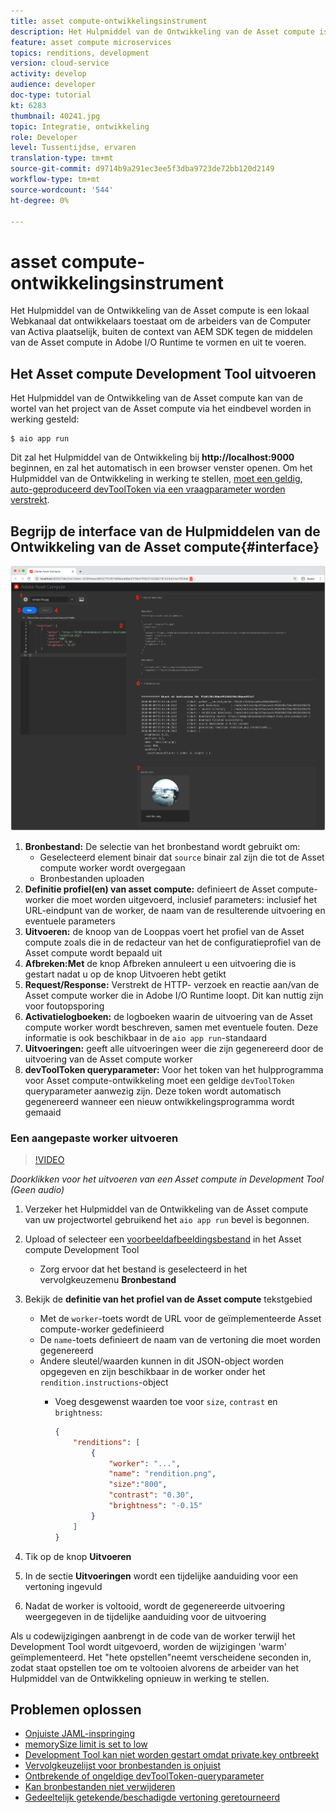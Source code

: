 ```yaml
---
title: asset compute-ontwikkelingsinstrument
description: Het Hulpmiddel van de Ontwikkeling van de Asset compute is een lokaal Webkanaal dat ontwikkelaars toestaat om de arbeiders van de Computer van Activa plaatselijk, buiten de context van AEM SDK tegen de middelen van de Asset compute in Adobe I/O Runtime te vormen en uit te voeren.
feature: asset compute microservices
topics: renditions, development
version: cloud-service
activity: develop
audience: developer
doc-type: tutorial
kt: 6283
thumbnail: 40241.jpg
topic: Integratie, ontwikkeling
role: Developer
level: Tussentijdse, ervaren
translation-type: tm+mt
source-git-commit: d9714b9a291ec3ee5f3dba9723de72bb120d2149
workflow-type: tm+mt
source-wordcount: '544'
ht-degree: 0%

---
```



# asset compute-ontwikkelingsinstrument

Het Hulpmiddel van de Ontwikkeling van de Asset compute is een lokaal Webkanaal dat ontwikkelaars toestaat om de arbeiders van de Computer van Activa plaatselijk, buiten de context van AEM SDK tegen de middelen van de Asset compute in Adobe I/O Runtime te vormen en uit te voeren.

## Het Asset compute Development Tool uitvoeren

Het Hulpmiddel van de Ontwikkeling van de Asset compute kan van de wortel van het project van de Asset compute via het eindbevel worden in werking gesteld:

```
$ aio app run
```

Dit zal het Hulpmiddel van de Ontwikkeling bij __http://localhost:9000__ beginnen, en zal het automatisch in een browser venster openen. Om het Hulpmiddel van de Ontwikkeling in werking te stellen, [moet een geldig, auto-geproduceerd devToolToken via een vraagparameter worden verstrekt](#troubleshooting__devtooltoken).

## Begrijp de interface van de Hulpmiddelen van de Ontwikkeling van de Asset compute{#interface}

![asset compute-ontwikkelingsinstrument](./assets/development-tool/asset-compute-dev-tool.png)

1. __Bronbestand:__ De selectie van het bronbestand wordt gebruikt om:
   + Geselecteerd element binair dat `source` binair zal zijn die tot de Asset compute worker wordt overgegaan
   + Bronbestanden uploaden
1. __Definitie profiel(en) van asset compute:__ definieert de Asset compute-worker die moet worden uitgevoerd, inclusief parameters: inclusief het URL-eindpunt van de worker, de naam van de resulterende uitvoering en eventuele parameters
1. __Uitvoeren:__ de knoop van de Looppas voert het profiel van de Asset compute zoals die in de redacteur van het de configuratieprofiel van de Asset compute wordt bepaald uit
1. __Afbreken:Met__ de knop Afbreken annuleert u een uitvoering die is gestart nadat u op de knop Uitvoeren hebt getikt
1. __Request/Response:__ Verstrekt de HTTP- verzoek en reactie aan/van de Asset compute worker die in Adobe I/O Runtime loopt. Dit kan nuttig zijn voor foutopsporing
1. __Activatielogboeken:__ de logboeken waarin de uitvoering van de Asset compute worker wordt beschreven, samen met eventuele fouten. Deze informatie is ook beschikbaar in de `aio app run`-standaard
1. __Uitvoeringen:__ geeft alle uitvoeringen weer die zijn gegenereerd door de uitvoering van de Asset compute worker
1. __devToolToken queryparameter:__ Voor het token van het hulpprogramma voor Asset compute-ontwikkeling moet een geldige  `devToolToken` queryparameter aanwezig zijn. Deze token wordt automatisch gegenereerd wanneer een nieuw ontwikkelingsprogramma wordt gemaaid

### Een aangepaste worker uitvoeren

>[!VIDEO](https://video.tv.adobe.com/v/40241?quality=12&learn=on)

_Doorklikken voor het uitvoeren van een Asset compute in Development Tool (Geen audio)_

1. Verzeker het Hulpmiddel van de Ontwikkeling van de Asset compute van uw projectwortel gebruikend het `aio app run` bevel is begonnen.
1. Upload of selecteer een [voorbeeldafbeeldingsbestand](../assets/samples/sample-file.jpg) in het Asset compute Development Tool
   + Zorg ervoor dat het bestand is geselecteerd in het vervolgkeuzemenu __Bronbestand__
1. Bekijk de __definitie van het profiel van de Asset compute__ tekstgebied
   + Met de `worker`-toets wordt de URL voor de geïmplementeerde Asset compute-worker gedefinieerd
   + De `name`-toets definieert de naam van de vertoning die moet worden gegenereerd
   + Andere sleutel/waarden kunnen in dit JSON-object worden opgegeven en zijn beschikbaar in de worker onder het `rendition.instructions`-object
      + Voeg desgewenst waarden toe voor `size`, `contrast` en `brightness`:

         ```json
         {
             "renditions": [
                 {
                     "worker": "...",
                     "name": "rendition.png",
                     "size":"800",
                     "contrast": "0.30",
                     "brightness": "-0.15"
                 }
             ]
         }
         ```

1. Tik op de knop __Uitvoeren__
1. In de sectie __Uitvoeringen__ wordt een tijdelijke aanduiding voor een vertoning ingevuld
1. Nadat de worker is voltooid, wordt de gegenereerde uitvoering weergegeven in de tijdelijke aanduiding voor de uitvoering

Als u codewijzigingen aanbrengt in de code van de worker terwijl het Development Tool wordt uitgevoerd, worden de wijzigingen &#39;warm&#39; geïmplementeerd. Het &quot;hete opstellen&quot;neemt verscheidene seconden in, zodat staat opstellen toe om te voltooien alvorens de arbeider van het Hulpmiddel van de Ontwikkeling opnieuw in werking te stellen.

## Problemen oplossen

+ [Onjuiste JAML-inspringing](../troubleshooting.md#incorrect-yaml-indentation)
+ [memorySize limit is set to low](../troubleshooting.md#memorysize-limit-is-set-too-low)
+ [Development Tool kan niet worden gestart omdat private.key ontbreekt](../troubleshooting.md#missing-private-key)
+ [Vervolgkeuzelijst voor bronbestanden is onjuist](../troubleshooting.md#source-files-dropdown-incorrect)
+ [Ontbrekende of ongeldige devToolToken-queryparameter](../troubleshooting.md#missing-or-invalid-devtooltoken-query-parameter)
+ [Kan bronbestanden niet verwijderen](../troubleshooting.md#unable-to-remove-source-files)
+ [Gedeeltelijk getekende/beschadigde vertoning geretourneerd](../troubleshooting.md#rendition-returned-partially-drawn-or-corrupt)
